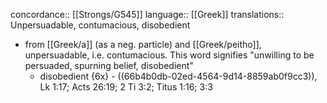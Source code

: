 concordance:: [[Strongs/G545]] 
language:: [[Greek]] 
translations:: Unpersuadable, contumacious, disobedient

- from [[Greek/a]] (as a neg. particle) and [[Greek/peitho]], unpersuadable, i.e. contumacious. This word signifies "unwilling to be persuaded, spurning belief, disobedient"
	- disobedient {6x} - ((66b4b0db-02ed-4564-9d14-8859ab0f9cc3)), Lk 1:17; Acts 26:19; 2 Ti 3:2; Titus 1:16; 3:3